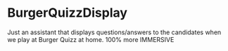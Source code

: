 # BurgerQuizzDisplay
Just an assistant that displays questions/answers to the candidates when we play at Burger Quizz at home. 100% more IMMERSIVE
